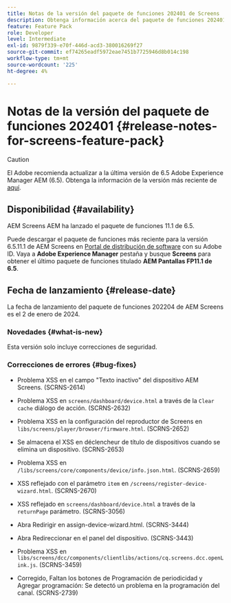 ```yaml
---
title: Notas de la versión del paquete de funciones 202401 de Screens
description: Obtenga información acerca del paquete de funciones 202401 de AEM Screens lanzado el 2 de enero de 2024.
feature: Feature Pack
role: Developer
level: Intermediate
exl-id: 9879f339-e70f-446d-acd3-380016269f27
source-git-commit: ef74265eadf5972eae7451b7725946d8b014c198
workflow-type: tm+mt
source-wordcount: '225'
ht-degree: 4%

---
```


# Notas de la versión del paquete de funciones 202401 {#release-notes-for-screens-feature-pack}

>[!CAUTION]
>El Adobe recomienda actualizar a la última versión de 6.5 Adobe Experience Manager AEM (6.5). Obtenga la información de la versión más reciente de [aquí](https://experienceleague.adobe.com/es/docs/experience-manager-65/content/release-notes/release-notes).

## Disponibilidad {#availability}

AEM Screens AEM ha lanzado el paquete de funciones 11.1 de 6.5.

Puede descargar el paquete de funciones más reciente para la versión 6.5.11.1 de AEM Screens en [Portal de distribución de software](https://experience.adobe.com/#/downloads/content/software-distribution/es/aem.html) con su Adobe ID. Vaya a **Adobe Experience Manager** pestaña y busque **Screens** para obtener el último paquete de funciones titulado **AEM Pantallas FP11.1 de 6.5**.

## Fecha de lanzamiento {#release-date}

La fecha de lanzamiento del paquete de funciones 202204 de AEM Screens es el 2 de enero de 2024.

### Novedades {#what-is-new}

Esta versión solo incluye correcciones de seguridad.

### Correcciones de errores {#bug-fixes}

* Problema XSS en el campo &quot;Texto inactivo&quot; del dispositivo AEM Screens. (SCRNS-2614)

* Problema XSS en `screens/dashboard/device.html` a través de la `Clear cache` diálogo de acción. (SCRNS-2632)

* Problema XSS en la configuración del reproductor de Screens en `libs/screens/player/browser/firmware.html`. (SCRNS-2652)

* Se almacena el XSS en déclencheur de título de dispositivos cuando se elimina un dispositivo. (SCRNS-2653)

* Problema XSS en `/libs/screens/core/components/device/info.json.html`. (SCRNS-2659)

* XSS reflejado con el parámetro `item` en `/screens/register-device-wizard.html`. (SCRNS-2670)

* XSS reflejado en `screens/dashboard/device.html` a través de la `returnPage` parámetro. (SCRNS-3056)

* Abra Redirigir en assign-device-wizard.html. (SCRNS-3444)

* Abra Redireccionar en el panel del dispositivo. (SCRNS-3443)

* Problema XSS en `libs/screens/dcc/components/clientlibs/actions/cq.screens.dcc.openLink.js`. (SCRNS-3459)

* Corregido, Faltan los botones de Programación de periodicidad y Agregar programación: Se detectó un problema en la programación del canal. (SCRNS-2739)
